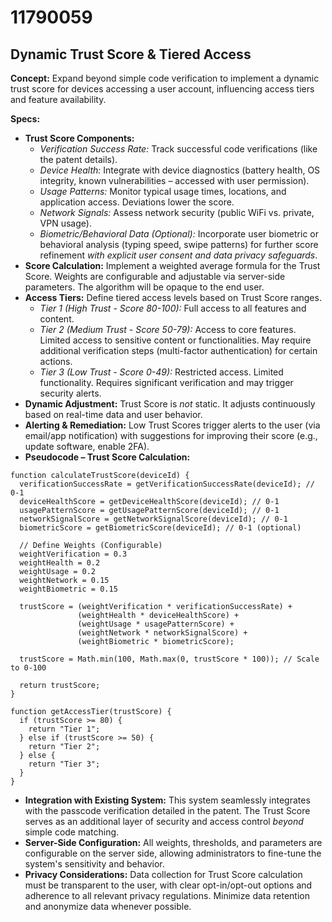 # 11790059

## Dynamic Trust Score & Tiered Access

**Concept:** Expand beyond simple code verification to implement a dynamic trust score for devices accessing a user account, influencing access tiers and feature availability.

**Specs:**

*   **Trust Score Components:**
    *   *Verification Success Rate:* Track successful code verifications (like the patent details).
    *   *Device Health:* Integrate with device diagnostics (battery health, OS integrity, known vulnerabilities – accessed with user permission).
    *   *Usage Patterns:* Monitor typical usage times, locations, and application access. Deviations lower the score.
    *   *Network Signals:* Assess network security (public WiFi vs. private, VPN usage).
    *   *Biometric/Behavioral Data (Optional):* Incorporate user biometric or behavioral analysis (typing speed, swipe patterns) for further score refinement *with explicit user consent and data privacy safeguards*.
*   **Score Calculation:** Implement a weighted average formula for the Trust Score. Weights are configurable and adjustable via server-side parameters. The algorithm will be opaque to the end user.
*   **Access Tiers:** Define tiered access levels based on Trust Score ranges.
    *   *Tier 1 (High Trust - Score 80-100):* Full access to all features and content.
    *   *Tier 2 (Medium Trust - Score 50-79):* Access to core features. Limited access to sensitive content or functionalities. May require additional verification steps (multi-factor authentication) for certain actions.
    *   *Tier 3 (Low Trust - Score 0-49):* Restricted access. Limited functionality. Requires significant verification and may trigger security alerts.
*   **Dynamic Adjustment:** Trust Score is *not* static. It adjusts continuously based on real-time data and user behavior.
*   **Alerting & Remediation:** Low Trust Scores trigger alerts to the user (via email/app notification) with suggestions for improving their score (e.g., update software, enable 2FA).
*   **Pseudocode – Trust Score Calculation:**

```
function calculateTrustScore(deviceId) {
  verificationSuccessRate = getVerificationSuccessRate(deviceId); // 0-1
  deviceHealthScore = getDeviceHealthScore(deviceId); // 0-1
  usagePatternScore = getUsagePatternScore(deviceId); // 0-1
  networkSignalScore = getNetworkSignalScore(deviceId); // 0-1
  biometricScore = getBiometricScore(deviceId); // 0-1 (optional)

  // Define Weights (Configurable)
  weightVerification = 0.3
  weightHealth = 0.2
  weightUsage = 0.2
  weightNetwork = 0.15
  weightBiometric = 0.15

  trustScore = (weightVerification * verificationSuccessRate) +
               (weightHealth * deviceHealthScore) +
               (weightUsage * usagePatternScore) +
               (weightNetwork * networkSignalScore) +
               (weightBiometric * biometricScore);

  trustScore = Math.min(100, Math.max(0, trustScore * 100)); // Scale to 0-100

  return trustScore;
}

function getAccessTier(trustScore) {
  if (trustScore >= 80) {
    return "Tier 1";
  } else if (trustScore >= 50) {
    return "Tier 2";
  } else {
    return "Tier 3";
  }
}
```

*   **Integration with Existing System:** This system seamlessly integrates with the passcode verification detailed in the patent. The Trust Score serves as an additional layer of security and access control *beyond* simple code matching.
*   **Server-Side Configuration:** All weights, thresholds, and parameters are configurable on the server side, allowing administrators to fine-tune the system's sensitivity and behavior.
*   **Privacy Considerations:**  Data collection for Trust Score calculation must be transparent to the user, with clear opt-in/opt-out options and adherence to all relevant privacy regulations. Minimize data retention and anonymize data whenever possible.